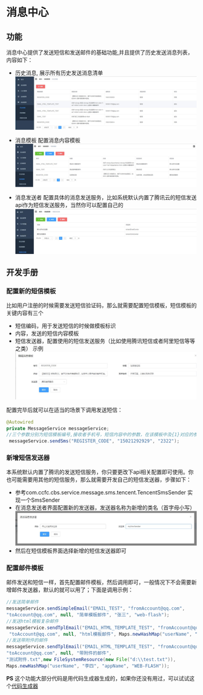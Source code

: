 # 消息中心

## 功能
消息中心提供了发送短信和发送邮件的基础功能,并且提供了历史发送消息列表，内容如下：
- 历史消息, 展示所有历史发送消息清单
![历史消息](./img/messageCenter/message.jpg)

- 消息模板 配置消息内容模板
![消息模板](./img/messageCenter/message-template.jpg)
- 消息发送者 配置具体的消息发送服务，比如系统默认内置了腾讯云的短信发送api作为短信发送服务，当然你可以配置自己的
![消息模板](./img/messageCenter/message-sender.jpg)

## 开发手册

###  配置新的短信模板
比如用户注册的时候需要发送短信验证码，那么就需要配置短信模板，短信模板的关键内容有三个
- 短信编码，用于发送短信的时候做模板标识
- 内容，发送的短信内容模板
- 短信发送器，配置使用的短信发送服务（比如使用腾讯短信或者阿里短信等等之类）
示例
![短信模板编辑](./img/messageCenter/message-template-add.jpg)

配置完毕后就可以在适当的场景下调用发送短信：
```java
@Autowired
private MessageService messageService;
//三个参数分别为短信模板编号,接收者手机号，短信内容中的参数，在该模板中及{1}对应的参数
 messageService.sendSms("REGISTER_CODE", "15021292929", "2322");
```
### 新增短信发送器
本系统默认内置了腾讯的发送短信服务，你只要更改下api相关配置即可使用。你也可能需要用其他的短信服务，那么就需要开发自己的短信发送器，步骤如下：
- 参考com.ccfc.cbs.service.message.sms.tencent.TencentSmsSender 实现一个SmsSender
- 在消息发送者界面配置新的发送器，发送器名称为新增的类名（首字母小写）
![短信发送器编辑](./img/messageCenter/message-sender-add.jpg)
- 然后在短信模板界面选择新增的短信发送器即可

### 配置邮件模板
邮件发送和短信一样，首先配置邮件模板，然后调用即可，一般情况下不会需要新增邮件发送器，默认的就可以用了；下面是调用示例：
```java
//发送简单邮件
messageService.sendSimpleEmail("EMAIL_TEST", "fromAccount@qq.com", 
"toAccount@qq.com", null, "简单模板邮件", "张三", "web-flash");
//发送html模板复杂邮件
messageService.sendTplEmail("EMAIL_HTML_TEMPLATE_TEST", "fromAccount@qq.com",
 "toAccount@qq.com", null, "html模板邮件", Maps.newHashMap("userName", "李四", "appName", "WEB-FLASH"));
//发送带附件的邮件
messageService.sendTplEmail("EMAIL_HTML_TEMPLATE_TEST", "fromAccount@qq.com", 
"toAccount@qq.com", null, "带附件的邮件",
"测试附件.txt",new FileSystemResource(new File("d:\\test.txt")),
Maps.newHashMap("userName", "李四", "appName", "WEB-FLASH"));
```


**PS** 这个功能大部分代码是用代码生成器生成的，如果你还没有用过，可以试试这个[代码生成器](../ecosystem/code-generator.md)
